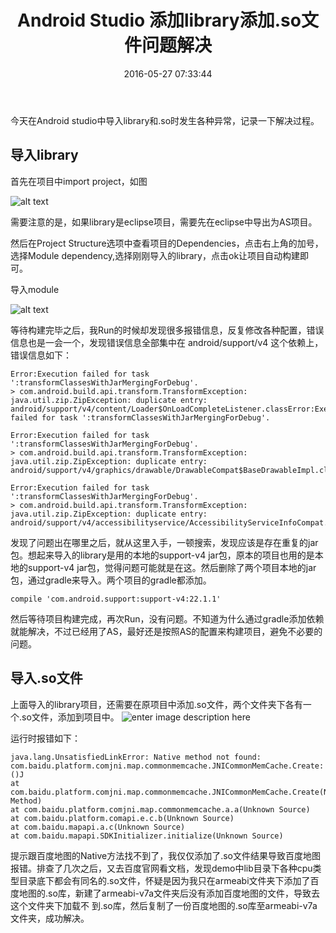 ﻿---
title: Android Studio 添加library添加.so文件问题解决
date: 2016-05-27 07:33:44
categories: 问题
tags: 问题
---
今天在Android studio中导入library和.so时发生各种异常，记录一下解决过程。
## 导入library
首先在项目中import project，如图

![alt text](http://7xrxl6.com1.z0.glb.clouddn.com/import_project.png "project")

需要注意的是，如果library是eclipse项目，需要先在eclipse中导出为AS项目。

然后在Project Structure选项中查看项目的Dependencies，点击右上角的加号，选择Module dependency,选择刚刚导入的library，点击ok让项目自动构建即可。

导入module

![alt text](http://7xrxl6.com1.z0.glb.clouddn.com/import_moudle.png "module")

等待构建完毕之后，我Run的时候却发现很多报错信息，反复修改各种配置，错误信息也是一会一个，发现错误信息全部集中在 android/support/v4 这个依赖上，错误信息如下：

    Error:Execution failed for task ':transformClassesWithJarMergingForDebug'.
	> com.android.build.api.transform.TransformException: java.util.zip.ZipException: duplicate entry: android/support/v4/content/Loader$OnLoadCompleteListener.classError:Execution failed for task ':transformClassesWithJarMergingForDebug'.

	Error:Execution failed for task ':transformClassesWithJarMergingForDebug'.
	> com.android.build.api.transform.TransformException: java.util.zip.ZipException: duplicate entry: android/support/v4/graphics/drawable/DrawableCompat$BaseDrawableImpl.class

	Error:Execution failed for task ':transformClassesWithJarMergingForDebug'.
	> com.android.build.api.transform.TransformException: java.util.zip.ZipException: duplicate entry: android/support/v4/accessibilityservice/AccessibilityServiceInfoCompat.class

发现了问题出在哪里之后，就从这里入手，一顿搜索，发现应该是存在重复的jar包。想起来导入的library是用的本地的support-v4 jar包，原本的项目也用的是本地的support-v4 jar包，觉得问题可能就是在这。然后删除了两个项目本地的jar包，通过gradle来导入。两个项目的gradle都添加。

	compile 'com.android.support:support-v4:22.1.1'
然后等待项目构建完成，再次Run，没有问题。不知道为什么通过gradle添加依赖就能解决，不过已经用了AS，最好还是按照AS的配置来构建项目，避免不必要的问题。

## 导入.so文件
上面导入的library项目，还需要在原项目中添加.so文件，两个文件夹下各有一个.so文件，添加到项目中。
![enter image description here](http://7xrxl6.com1.z0.glb.clouddn.com/so.png)

运行时报错如下：

    java.lang.UnsatisfiedLinkError: Native method not found: com.baidu.platform.comjni.map.commonmemcache.JNICommonMemCache.Create:()J
	at com.baidu.platform.comjni.map.commonmemcache.JNICommonMemCache.Create(Native Method)
	at com.baidu.platform.comjni.map.commonmemcache.a.a(Unknown Source)
	at com.baidu.platform.comapi.e.c.b(Unknown Source)
	at com.baidu.mapapi.a.c(Unknown Source)
	at com.baidu.mapapi.SDKInitializer.initialize(Unknown Source)
提示跟百度地图的Native方法找不到了，我仅仅添加了.so文件结果导致百度地图报错。排查了几次之后，又去百度官网看文档，发现demo中lib目录下各种cpu类型目录底下都会有同名的.so文件，怀疑是因为我只在armeabi文件夹下添加了百度地图的.so库，新建了armeabi-v7a文件夹后没有添加百度地图的文件，导致去这个文件夹下加载不
到.so库，然后复制了一份百度地图的.so库至armeabi-v7a文件夹，成功解决。